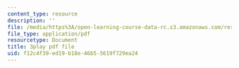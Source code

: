 ```yaml
---
content_type: resource
description: ''
file: /media/https%3A/open-learning-course-data-rc.s3.amazonaws.com/res-18-008-calculus-revisited-complex-variables-differential-equations-and-linear-algebra-fall-2011/f12c4f39ed19b18e46b55619f729ea24_DJO6ilwbWiI.pdf
file_type: application/pdf
resourcetype: Document
title: 3play pdf file
uid: f12c4f39-ed19-b18e-46b5-5619f729ea24
---
```

